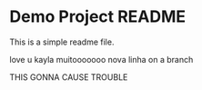 # Demo Project README

This is a simple readme file.

love u kayla
muitooooooo
nova linha
on a branch

THIS GONNA CAUSE TROUBLE
